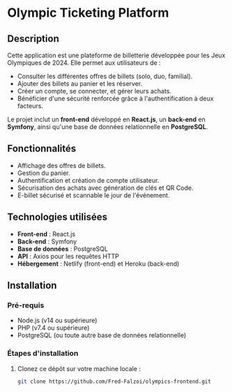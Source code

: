 # Olympic Ticketing Platform

## Description

Cette application est une plateforme de billetterie développée pour les Jeux Olympiques de 2024. Elle permet aux utilisateurs de :
- Consulter les différentes offres de billets (solo, duo, familial).
- Ajouter des billets au panier et les réserver.
- Créer un compte, se connecter, et gérer leurs achats.
- Bénéficier d'une sécurité renforcée grâce à l'authentification à deux facteurs.

Le projet inclut un **front-end** développé en **React.js**, un **back-end** en **Symfony**, ainsi qu'une base de données relationnelle en **PostgreSQL**.

## Fonctionnalités

- Affichage des offres de billets.
- Gestion du panier.
- Authentification et création de compte utilisateur.
- Sécurisation des achats avec génération de clés et QR Code.
- E-billet sécurisé et scannable le jour de l'événement.

## Technologies utilisées

- **Front-end** : React.js
- **Back-end** : Symfony
- **Base de données** : PostgreSQL
- **API** : Axios pour les requêtes HTTP
- **Hébergement** : Netlify (front-end) et Heroku (back-end)

## Installation

### Pré-requis

- Node.js (v14 ou supérieure)
- PHP (v7.4 ou supérieure)
- PostgreSQL (ou toute autre base de données relationnelle)

### Étapes d'installation

1. Clonez ce dépôt sur votre machine locale :

   ```bash
   git clone https://github.com/Fred-Falzoi/olympics-frontend.git
